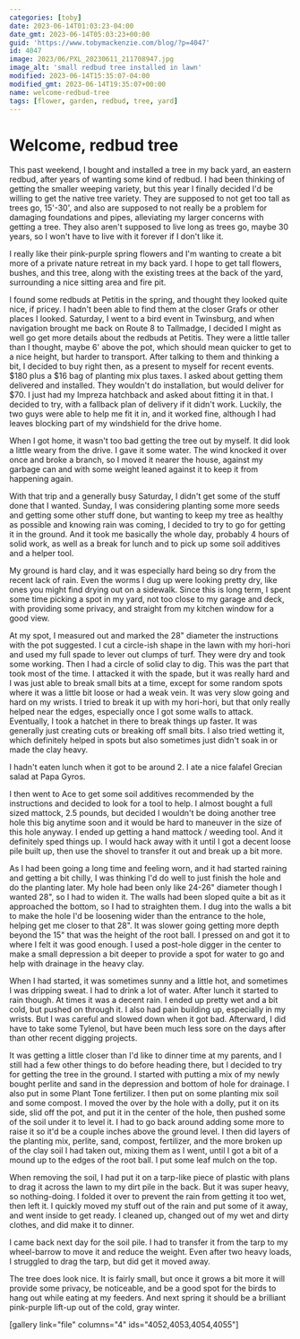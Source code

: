 ```yaml
---
categories: [toby]
date: 2023-06-14T01:03:23-04:00
date_gmt: 2023-06-14T05:03:23+00:00
guid: 'https://www.tobymackenzie.com/blog/?p=4047'
id: 4047
image: 2023/06/PXL_20230611_211708947.jpg
image_alt: 'small redbud tree installed in lawn'
modified: 2023-06-14T15:35:07-04:00
modified_gmt: 2023-06-14T19:35:07+00:00
name: welcome-redbud-tree
tags: [flower, garden, redbud, tree, yard]
---
```


Welcome, redbud tree
====================

This past weekend, I bought and installed a tree in my back yard, an eastern redbud, after years of wanting some kind of redbud.  I had been thinking of getting the smaller weeping variety, but this year I finally decided I'd be willing to get the native tree variety.<!--more-->  They are supposed to not get too tall as trees go, 15'-30', and also are supposed to not really be a problem for damaging foundations and pipes, alleviating my larger concerns with getting a tree.  They also aren't supposed to live long as trees go, maybe 30 years, so I won't have to live with it forever if I don't like it.

I really like their pink-purple spring flowers and I'm wanting to create a bit more of a private nature retreat in my back yard.  I hope to get tall flowers, bushes, and this tree, along with the existing trees at the back of the yard, surrounding a nice sitting area and fire pit.

I found some redbuds at Petitis in the spring, and thought they looked quite nice, if pricey.  I hadn't been able to find them at the closer Grafs or other places I looked.  Saturday, I went to a bird event in Twinsburg, and when navigation brought me back on Route 8 to Tallmadge, I decided I might as well go get more details about the redbuds at Petitis.  They were a little taller than I thought, maybe 6' above the pot, which should mean quicker to get to a nice height, but harder to transport.  After talking to them and thinking a bit, I decided to buy right then, as a present to myself for recent events.  $180 plus a $16 bag of planting mix plus taxes.  I asked about getting them delivered and installed.  They wouldn't do installation, but would deliver for $70.  I just had my Impreza hatchback and asked about fitting it in that.  I decided to try, with a fallback plan of delivery if it didn't work.  Luckily, the two guys were able to help me fit it in, and it worked fine, although I had leaves blocking part of my windshield for the drive home.

When I got home, it wasn't too bad getting the tree out by myself.  It did look a little weary from the drive.  I gave it some water.  The wind knocked it over once and broke a branch, so I moved it nearer the house, against my garbage can and with some weight leaned against it to keep it from happening again.

With that trip and a generally busy Saturday, I didn't get some of the stuff done that I wanted.  Sunday, I was considering planting some more seeds and getting some other stuff done, but wanting to keep my tree as healthy as possible and knowing rain was coming, I decided to try to go for getting it in the ground.  And it took me basically the whole day, probably 4 hours of solid work, as well as a break for lunch and to pick up some soil additives and a helper tool.

My ground is hard clay, and it was especially hard being so dry from the recent lack of rain.  Even the worms I dug up were looking pretty dry, like ones you might find drying out on a sidewalk.  Since this is long term, I spent some time picking a spot in my yard, not too close to my garage and deck, with providing some privacy, and straight from my kitchen window for a good view.

At my spot, I measured out and marked the 28" diameter the instructions with the pot suggested.  I cut a circle-ish shape in the lawn with my hori-hori and used my full spade to lever out clumps of turf.  They were dry and took some working.  Then I had a circle of solid clay to dig.  This was the part that took most of the time.  I attacked it with the spade, but it was really hard and I was just able to break small bits at a time, except for some random spots where it was a little bit loose or had a weak vein.  It was very slow going and hard on my wrists.  I tried to break it up with my hori-hori, but that only really helped near the edges, especially once I got some walls to attack.  Eventually, I took a hatchet in there to break things up faster.  It was generally just creating cuts or breaking off small bits.  I also tried wetting it, which definitely helped in spots but also sometimes just didn't soak in or made the clay heavy.

I hadn't eaten lunch when it got to be around 2.  I ate a nice falafel Grecian salad at Papa Gyros.

I then went to Ace to get some soil additives recommended by the instructions and decided to look for a tool to help.  I almost bought a full sized mattock, 2.5 pounds, but decided I wouldn't be doing another tree hole this big anytime soon and it would be hard to maneuver in the size of this hole anyway.  I ended up getting a hand mattock / weeding tool.  And it definitely sped things up.  I would hack away with it until I got a decent loose pile built up, then use the shovel to transfer it out and break up a bit more.

As I had been going a long time and feeling worn, and it had started raining and getting a bit chilly, I was thinking I'd do well to just finish the hole and do the planting later.  My hole had been only like 24-26" diameter though I wanted 28", so I had to widen it.  The walls had been sloped quite a bit as it approached the bottom, so I had to straighten them.  I dug into the walls a bit to make the hole I'd be loosening wider than the entrance to the hole, helping get me closer to that 28".  It was slower going getting more depth beyond the 15" that was the height of the root ball.  I pressed on and got it to where I felt it was good enough.  I used a post-hole digger in the center to make a small depression a bit deeper to provide a spot for water to go and help with drainage in the heavy clay.

When I had started, it was sometimes sunny and a little hot, and sometimes I was dripping sweat.  I had to drink a lot of water.  After lunch it started to rain though.  At times it was a decent rain.  I ended up pretty wet and a bit cold, but pushed on through it.  I also had pain building up, especially in my wrists.  But I was careful and slowed down when it got bad.  Afterward, I did have to take some Tylenol, but have been much less sore on the days after than other recent digging projects.

It was getting a little closer than I'd like to dinner time at my parents, and I still had a few other things to do before heading there, but I decided to try for getting the tree in the ground.  I started with putting a mix of my newly bought perlite and sand in the depression and bottom of hole for drainage.  I also put in some Plant Tone fertilizer.  I then put on some planting mix soil and some compost.  I moved the over by the hole with a dolly, put it on its side, slid off the pot, and put it in the center of the hole, then pushed some of the soil under it to level it.  I had to go back around adding some more to raise it so it'd be a couple inches above the ground level.  I then did layers of the planting mix, perlite, sand, compost, fertilizer, and the more broken up of the clay soil I had taken out, mixing them as I went, until I got a bit of a mound up to the edges of the root ball.  I put some leaf mulch on the top.

When removing the soil, I had put it on a tarp-like piece of plastic with plans to drag it across the lawn to my dirt pile in the back.  But it was super heavy, so nothing-doing.  I folded it over to prevent the rain from getting it too wet, then left it.  I quickly moved my stuff out of the rain and put some of it away, and went inside to get ready.  I cleaned up, changed out of my wet and dirty clothes, and did make it to dinner.

I came back next day for the soil pile.  I had to transfer it from the tarp to my wheel-barrow to move it and reduce the weight.  Even after two heavy loads, I struggled to drag the tarp, but did get it moved away.

The tree does look nice.  It is fairly small, but once it grows a bit more it will provide some privacy, be noticeable, and be a good spot for the birds to hang out while eating at my feeders.  And next spring it should be a brilliant pink-purple lift-up out of the cold, gray winter.

[gallery link="file" columns="4" ids="4052,4053,4054,4055"]
